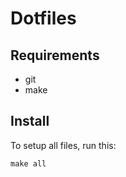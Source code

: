 # Dotfiles

## Requirements

- git
- make

## Install

To setup all files, run this:

```
make all
```
